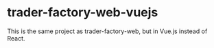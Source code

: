 # trader-factory-web-vuejs
This is the same project as trader-factory-web, but in Vue.js instead of React.
